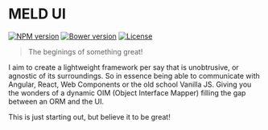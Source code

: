 MELD UI
=======

[![NPM version][npm-image]][npm-url]
[![Bower version][bower-image]][bower-url]
[![License][license-image]][license-url]

> The beginings of something great!

I aim to create a lightweight framework per say that is unobtrusive, or agnostic of its surroundings. So in essence being able to communicate with Angular, React, Web Components or the old school Vanilla JS. Giving you the wonders of a dynamic OIM (Object Interface Mapper) filling the gap between an ORM and the UI.

This is just starting out, but believe it to be great!

[npm-image]: https://img.shields.io/npm/v/meld-ui.svg?style=flat-square
[npm-url]: https://www.npmjs.com/package/meld-ui
[bower-image]: https://img.shields.io/bower/v/meld-ui.svg?style=flat-square
[bower-url]: https://github.com/maraisr/meld-ui
[license-image]: https://img.shields.io/npm/l/meld-ui.svg?style=flat-square
[license-url]: https://github.com/maraisr/meld-ui/blob/master/LICENSE.md
